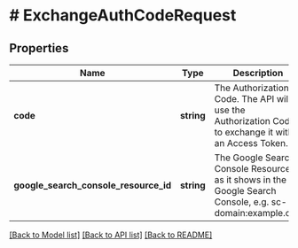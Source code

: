 # # ExchangeAuthCodeRequest

## Properties

Name | Type | Description | Notes
------------ | ------------- | ------------- | -------------
**code** | **string** | The Authorization Code. The API will use the Authorization Code to exchange it with an Access Token. |
**google_search_console_resource_id** | **string** | The Google Search Console Resource Id as it shows in the Google Search Console, e.g. sc-domain:example.org. |

[[Back to Model list]](../../README.md#models) [[Back to API list]](../../README.md#endpoints) [[Back to README]](../../README.md)
